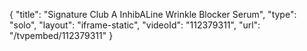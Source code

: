 {
    "title": "Signature Club A InhibALine Wrinkle Blocker Serum",
    "type": "solo",
    "layout": "iframe-static",
    "videoId": "112379311",
    "url": "\/tvpembed\/112379311"
}